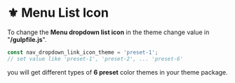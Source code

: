 # ⚜️ Menu List Icon

To change the **Menu dropdown list icon** in the theme change value in "**/gulpfile.js**".

```javascript
const nav_dropdown_link_icon_theme = 'preset-1';
// set value like 'preset-1', 'preset-2', ... 'preset-6'
```

you will get different types of **6 preset** color themes in your theme package.
